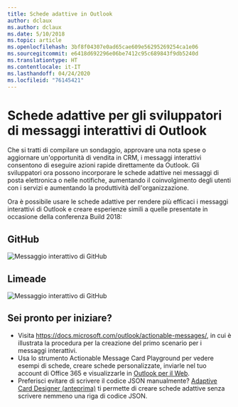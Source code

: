 ```yaml
---
title: Schede adattive in Outlook
author: dclaux
ms.author: dclaux
ms.date: 5/10/2018
ms.topic: article
ms.openlocfilehash: 3bf8f04307e0ad65cae609e56295269254ca1e06
ms.sourcegitcommit: e6418d692296e06be7412c95c689843f9db5240d
ms.translationtype: HT
ms.contentlocale: it-IT
ms.lasthandoff: 04/24/2020
ms.locfileid: "76145421"
---
```

# <a name="adaptive-cards-for-outlook-actionable-message-developers"></a>Schede adattive per gli sviluppatori di messaggi interattivi di Outlook

Che si tratti di compilare un sondaggio, approvare una nota spese o aggiornare un'opportunità di vendita in CRM, i messaggi interattivi consentono di eseguire azioni rapide direttamente da Outlook. Gli sviluppatori ora possono incorporare le schede adattive nei messaggi di posta elettronica o nelle notifiche, aumentando il coinvolgimento degli utenti con i servizi e aumentando la produttività dell'organizzazione.

Ora è possibile usare le schede adattive per rendere più efficaci i messaggi interattivi di Outlook e creare esperienze simili a quelle presentate in occasione della conferenza Build 2018:

## <a name="github"></a>GitHub
![Messaggio interattivo di GitHub](media/outlook/GitHub.png)

## <a name="limeade"></a>Limeade
![Messaggio interattivo di GitHub](media/outlook/Limeade.jpg)


## <a name="ready-to-start"></a>Sei pronto per iniziare?

- Visita https://docs.microsoft.com/outlook/actionable-messages/, in cui è illustrata la procedura per la creazione del primo scenario per i messaggi interattivi.
- Usa lo strumento Actionable Message Card Playground per vedere esempi di schede, creare schede personalizzate, inviarle nel tuo account di Office 365 e visualizzarle in [Outlook per il Web](https://outlook.office.com).
- Preferisci evitare di scrivere il codice JSON manualmente? [Adaptive Card Designer (anteprima)](https://acdesignerbeta.azurewebsites.net) ti permette di creare schede adattive senza scrivere nemmeno una riga di codice JSON.